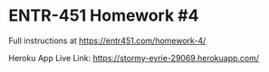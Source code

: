 # ENTR-451 Homework #4

Full instructions at https://entr451.com/homework-4/

Heroku App Live Link:
https://stormy-eyrie-29069.herokuapp.com/

